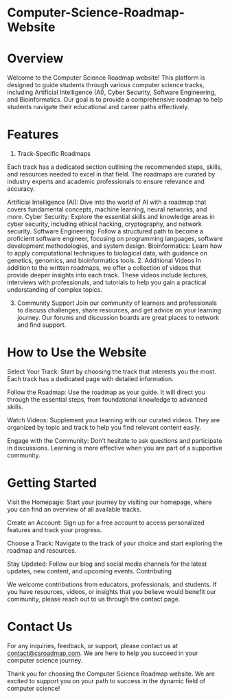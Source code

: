 # Computer-Science-Roadmap-Website

# Overview
Welcome to the Computer Science Roadmap website! This platform is designed to guide students through various computer science tracks, including Artificial Intelligence (AI), Cyber Security, Software Engineering, and Bioinformatics. Our goal is to provide a comprehensive roadmap to help students navigate their educational and career paths effectively.

# Features

1. Track-Specific Roadmaps
   
Each track has a dedicated section outlining the recommended steps, skills, and resources needed to excel in that field. The roadmaps are curated by industry experts and academic professionals to ensure relevance and accuracy.

Artificial Intelligence (AI): Dive into the world of AI with a roadmap that covers fundamental concepts, machine learning, neural networks, and more.
Cyber Security: Explore the essential skills and knowledge areas in cyber security, including ethical hacking, cryptography, and network security.
Software Engineering: Follow a structured path to become a proficient software engineer, focusing on programming languages, software development methodologies, and system design.
Bioinformatics: Learn how to apply computational techniques to biological data, with guidance on genetics, genomics, and bioinformatics tools.
2. Additional Videos
In addition to the written roadmaps, we offer a collection of videos that provide deeper insights into each track. These videos include lectures, interviews with professionals, and tutorials to help you gain a practical understanding of complex topics.

3. Community Support
Join our community of learners and professionals to discuss challenges, share resources, and get advice on your learning journey. Our forums and discussion boards are great places to network and find support.

# How to Use the Website

Select Your Track: Start by choosing the track that interests you the most. Each track has a dedicated page with detailed information.

Follow the Roadmap: Use the roadmap as your guide. It will direct you through the essential steps, from foundational knowledge to advanced skills.

Watch Videos: Supplement your learning with our curated videos. They are organized by topic and track to help you find relevant content easily.

Engage with the Community: Don’t hesitate to ask questions and participate in discussions. Learning is more effective when you are part of a supportive community.

# Getting Started

Visit the Homepage: Start your journey by visiting our homepage, where you can find an overview of all available tracks.

Create an Account: Sign up for a free account to access personalized features and track your progress.

Choose a Track: Navigate to the track of your choice and start exploring the roadmap and resources.

Stay Updated: Follow our blog and social media channels for the latest updates, new content, and upcoming events.
Contributing

We welcome contributions from educators, professionals, and students. If you have resources, videos, or insights that you believe would benefit our community, please reach out to us through the contact page.

# Contact Us
For any inquiries, feedback, or support, please contact us at contact@csroadmap.com. We are here to help you succeed in your computer science journey.

Thank you for choosing the Computer Science Roadmap website. We are excited to support you on your path to success in the dynamic field of computer science!
